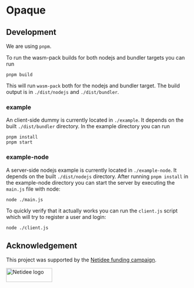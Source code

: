 # Opaque

## Development

We are using `pnpm`.

To run the wasm-pack builds for both nodejs and bundler targets you can run

```
pnpm build
```

This will run `wasm-pack` both for the nodejs and bundler target.
The build output is in `./dist/nodejs` and `./dist/bundler`.

### example

An client-side dummy is currently located in `./example`.
It depends on the built `./dist/bundler` directory.
In the example directory you can run

```
pnpm install
pnpm start
```

### example-node

A server-side nodejs example is currently located in `./example-node`.
It depends on the built `./dist/nodejs` directory.
After running `pnpm install` in the example-node directory you can start the server by executing the `main.js` file with node:

```
node ./main.js
```

To quickly verify that it actually works you can run the `client.js` script which will try to register a user and login:

```
node ./client.js
```

## Acknowledgement

This project was supported by the [Netidee funding campaign](https://www.netidee.at/).

<img
  src="https://user-images.githubusercontent.com/223045/225402556-e9f571f3-79fa-4bca-b017-af57d6afe744.jpg"
  alt="Netidee logo"
  width="125"
  height="38"
/>
